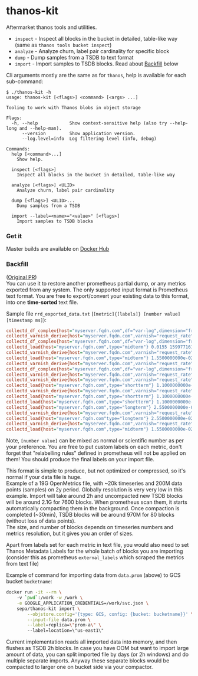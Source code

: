 # thanos-kit
Aftermarket thanos tools and utilities.  

- `inspect` - Inspect all blocks in the bucket in detailed, table-like way (same as `thanos tools bucket inspect`)
- `analyze` - Analyze churn, label pair cardinality for specific block
- `dump` - Dump samples from a TSDB to text format
- `import` - Import samples to TSDB blocks. Read about [Backfill](#backfill) below

Cli arguments mostly are the same as for `thanos`, help is available for each sub-command:  
```
$ ./thanos-kit -h
usage: thanos-kit [<flags>] <command> [<args> ...]

Tooling to work with Thanos blobs in object storage

Flags:
  -h, --help            Show context-sensitive help (also try --help-long and --help-man).
      --version         Show application version.
      --log.level=info  Log filtering level (info, debug)

Commands:
  help [<command>...]
    Show help.

  inspect [<flags>]
    Inspect all blocks in the bucket in detailed, table-like way

  analyze [<flags>] <ULID>
    Analyze churn, label pair cardinality

  dump [<flags>] <ULID>...
    Dump samples from a TSDB

  import --label=<name>="<value>" [<flags>]
    Import samples to TSDB blocks
```

### Get it
Master builds are available on [Docker Hub](https://hub.docker.com/repository/docker/sepa/thanos-kit/tags)

### Backfill

([Original PR](https://github.com/prometheus/prometheus/pull/7586))  
You can use it to restore another prometheus partial dump, or any metrics exported from any system. The only supported input format is Prometheus text format.
You are free to export/convert your existing data to this format, into one **time-sorted** text file.

Sample file `rrd_exported_data.txt` (`[metric]{[labels]} [number value] [timestamp ms]`):
```ini
collectd_df_complex{host="myserver.fqdn.com",df="var-log",dimension="free"} 5.8093906125e+10 1599771600000
collectd_varnish_derive{host="myserver.fqdn.com",varnish="request_rate",dimension="MAIN.client_req"} 2.3021666667e+01 1599771600000
collectd_df_complex{host="myserver.fqdn.com",df="var-log",dimension="free"} 5.8093906125e+10 1599771615000
collectd_load{host="myserver.fqdn.com",type="midterm"} 0.0155 1599771615000
collectd_varnish_derive{host="myserver.fqdn.com",varnish="request_rate",dimension="MAIN.client_req"} 2.3021666667e+01 1599771630000
collectd_load{host="myserver.fqdn.com",type="midterm"} 1.5500000000e-02 1599771630000
collectd_varnish_derive{host="myserver.fqdn.com",varnish="request_rate",dimension="MAIN.cache_hit"} 3.8054166667e+01 1599771645000
collectd_df_complex{host="myserver.fqdn.com",df="var-log",dimension="free"} 5.8093906125e+10 1599771645000
collectd_varnish_derive{host="myserver.fqdn.com",varnish="request_rate",dimension="MAIN.s_pipe"} 0 1599771660000
collectd_varnish_derive{host="myserver.fqdn.com",varnish="request_rate",dimension="MAIN.cache_hit"} 3.8054166667e+01 1599771675000
collectd_load{host="myserver.fqdn.com",type="shortterm"} 1.1000000000e-02 1599771675000
collectd_varnish_derive{host="myserver.fqdn.com",varnish="request_rate",dimension="MAIN.client_req"} 2.3021666667e+01 1599771690000
collectd_load{host="myserver.fqdn.com",type="shortterm"} 1.1000000000e-02 1599771690000
collectd_load{host="myserver.fqdn.com",type="shortterm"} 1.1000000000e-02 1599771705000
collectd_load{host="myserver.fqdn.com",type="longterm"} 2.5500000000e-02 1599771720000
collectd_varnish_derive{host="myserver.fqdn.com",varnish="request_rate",dimension="MAIN.s_pipe"} 0 1599771735000
collectd_load{host="myserver.fqdn.com"type="longterm"} 2.5500000000e-02 1599771735000
collectd_varnish_derive{host="myserver.fqdn.com",varnish="request_rate",dimension="MAIN.cache_hit"} 3.8054166667e+01 1599771750000
collectd_load{host="myserver.fqdn.com",type="midterm"} 1.5500000000e-02 1599771750000
```

Note, `[number value]` can be mixed as normal or scientific number as per your preference. You are free to put custom labels on each metric, don't forget that "relabelling rules" defined in prometheus will not be applied on them! You should produce the final labels on your import file.

This format is simple to produce, but not optimized or compressed, so it's normal if your data file is huge.  
Example of a 19G OpenMetrics file, with ~20k timeseries and 200M data points (samples) on 2y period. Globally resolution is very very low in this example. 
Import will take around 2h and uncompacted new TSDB blocks will be around 2.1G for 7600 blocks. When prometheus scan them, it starts automatically compacting them in the background. Once compaction is completed (~30min), TSDB blocks will be around 970M for 80 blocks (without loss of data points).  
The size, and number of blocks depends on timeseries numbers and metrics resolution, but it gives you an order of sizes.

Apart from labels set for each metric in text file, you would also need to set Thanos Metadata Labels for the whole batch of blocks you are importing (consider this as prometheus `external_labels` which scraped the metrics from text file)

Example of command for importing data from `data.prom` (above) to GCS bucket `bucketname`:
```bash
docker run -it --rm \ 
    -v `pwd`:/work -w /work \
    -e GOOGLE_APPLICATION_CREDENTIALS=/work/svc.json \ 
    sepa/thanos-kit import \
        --objstore.config='{type: GCS, config: {bucket: bucketname}}' \
        --input-file data.prom \
        --label=replica=\"prom-a\" \ 
        --label=location=\"us-east1\"
```
Current implementation reads all imported data into memory, and then flushes as TSDB 2h blocks. In case you have OOM but want to import large amount of data, you can split imported file by days (or 2h windows) and do multiple separate imports. Anyway these separate blocks would be compacted to larger one on bucket side via your compactor.
